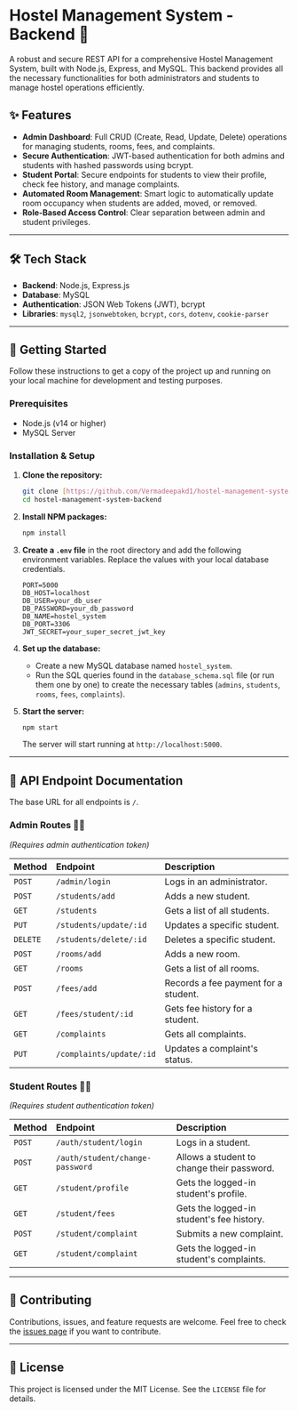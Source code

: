 # Hostel Management System - Backend 🏨

A robust and secure REST API for a comprehensive Hostel Management System, built with Node.js, Express, and MySQL. This backend provides all the necessary functionalities for both administrators and students to manage hostel operations efficiently.

## ✨ Features

-   **Admin Dashboard**: Full CRUD (Create, Read, Update, Delete) operations for managing students, rooms, fees, and complaints.
-   **Secure Authentication**: JWT-based authentication for both admins and students with hashed passwords using bcrypt.
-   **Student Portal**: Secure endpoints for students to view their profile, check fee history, and manage complaints.
-   **Automated Room Management**: Smart logic to automatically update room occupancy when students are added, moved, or removed.
-   **Role-Based Access Control**: Clear separation between admin and student privileges.

---

## 🛠️ Tech Stack

-   **Backend**: Node.js, Express.js
-   **Database**: MySQL
-   **Authentication**: JSON Web Tokens (JWT), bcrypt
-   **Libraries**: `mysql2`, `jsonwebtoken`, `bcrypt`, `cors`, `dotenv`, `cookie-parser`

---

## 🚀 Getting Started

Follow these instructions to get a copy of the project up and running on your local machine for development and testing purposes.

### **Prerequisites**

-   Node.js (v14 or higher)
-   MySQL Server

### **Installation & Setup**

1.  **Clone the repository:**
    ```sh
    git clone [https://github.com/Vermadeepakd1/hostel-management-system-backend.git](https://github.com/Vermadeepakd1/hostel-management-system-backend.git)
    cd hostel-management-system-backend
    ```

2.  **Install NPM packages:**
    ```sh
    npm install
    ```

3.  **Create a `.env` file** in the root directory and add the following environment variables. Replace the values with your local database credentials.

    ```env
    PORT=5000
    DB_HOST=localhost
    DB_USER=your_db_user
    DB_PASSWORD=your_db_password
    DB_NAME=hostel_system
    DB_PORT=3306
    JWT_SECRET=your_super_secret_jwt_key
    ```

4.  **Set up the database:**
    -   Create a new MySQL database named `hostel_system`.
    -   Run the SQL queries found in the `database_schema.sql` file (or run them one by one) to create the necessary tables (`admins`, `students`, `rooms`, `fees`, `complaints`).

5.  **Start the server:**
    ```sh
    npm start
    ```
    The server will start running at `http://localhost:5000`.

---

## 🔑 API Endpoint Documentation

The base URL for all endpoints is `/`.

### **Admin Routes** 👨‍💼
*(Requires admin authentication token)*

| Method | Endpoint                    | Description                          |
| :----- | :-------------------------- | :----------------------------------- |
| `POST` | `/admin/login`              | Logs in an administrator.            |
| `POST` | `/students/add`             | Adds a new student.                  |
| `GET`  | `/students`                 | Gets a list of all students.         |
| `PUT`  | `/students/update/:id`      | Updates a specific student.          |
| `DELETE`| `/students/delete/:id`      | Deletes a specific student.          |
| `POST` | `/rooms/add`                | Adds a new room.                     |
| `GET`  | `/rooms`                    | Gets a list of all rooms.            |
| `POST` | `/fees/add`                 | Records a fee payment for a student. |
| `GET`  | `/fees/student/:id`         | Gets fee history for a student.      |
| `GET`  | `/complaints`               | Gets all complaints.                 |
| `PUT`  | `/complaints/update/:id`    | Updates a complaint's status.        |

### **Student Routes** 🧑‍🎓
*(Requires student authentication token)*

| Method | Endpoint                         | Description                                |
| :----- | :------------------------------- | :----------------------------------------- |
| `POST` | `/auth/student/login`            | Logs in a student.                         |
| `POST` | `/auth/student/change-password`  | Allows a student to change their password. |
| `GET`  | `/student/profile`               | Gets the logged-in student's profile.      |
| `GET`  | `/student/fees`                  | Gets the logged-in student's fee history.  |
| `POST` | `/student/complaint`             | Submits a new complaint.                   |
| `GET`  | `/student/complaint`             | Gets the logged-in student's complaints.   |

---

## 🤝 Contributing

Contributions, issues, and feature requests are welcome. Feel free to check the [issues page](https://github.com/your-username/your-repo-name/issues) if you want to contribute.

---

## 📝 License

This project is licensed under the MIT License. See the `LICENSE` file for details.
